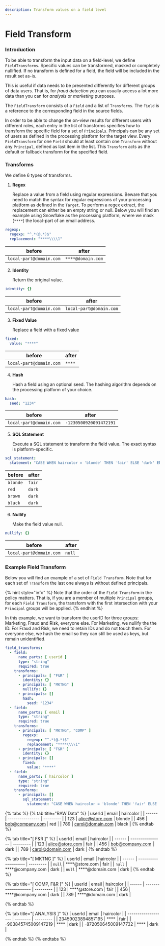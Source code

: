 ```yaml
---
description: Transform values on a field level
---
```


# Field Transform

### Introduction

To be able to transform the input data on a field-level, we define `FieldTransforms`. Specific values can be transformed, masked or completely nullified. If no transform is defined for a field, the field will be included in the result set as-is.

This is useful if data needs to be presented differently for different groups of data users. That is, for _fraud detection_ you can usually access a lot more data than you can for _analysis_ or _marketing_ purposes.

The `FieldTransform` consists of a `Field` and a list of `Transforms`. The `Field` is a reference to the corresponding field in the source fields.&#x20;

In order to be able to change the on-view results for different users with different roles, each entry in the list of transforms specifies how to transform the specific field for a set of [`Principals`](../principals.md). Principals can be any set of users as defined in the processing platform for the target view. Every `FieldTransform` for one `Field` should at least contain one `Transform` without any `Principal`, defined as last item in the list. This `Transform` acts as the default or fallback transform for the specified field.

### Transforms

We define 6 types of transforms.

1.  **Regex**

    Replace a value from a field using regular expressions. Beware that you need to match the syntax for regular expressions of your processing platform as defined in the `Target`. To perform a regex extract, the replacement can either be an empty string or null. Below you will find an example using Snowflake as the processing platform, where we mask (`****`) the local-part of an email address.

```yaml
regexp:
  regexp: "^.*(@.*)$"
  replacement: "****\\\\1"
```

| before                  | after             |
| ----------------------- | ----------------- |
| `local-part@domain.com` | `****@domain.com` |

2.  **Identity**

    Return the original value.&#x20;

```yaml
identity: {}
```

| before                  | after                   |
| ----------------------- | ----------------------- |
| `local-part@domain.com` | `local-part@domain.com` |

3.  **Fixed Value**

    Replace a field with a fixed value

```yaml
fixed:  
  value: "****"
```

| before                  | after  |
| ----------------------- | ------ |
| `local-part@domain.com` | `****` |

4.  **Hash**

    Hash a field using an optional seed. The  hashing algorithm depends on the processing platform of your choice.

```yaml
hash:
  seed: "1234"
```

| before                  | after                  |
| ----------------------- | ---------------------- |
| `local-part@domain.com` | `-1230500920091472191` |

5.  **SQL Statement**

    Execute a SQL statement to transform the field value. The exact syntax is platform-specific.

```yaml
sql_statement:
  statement: "CASE WHEN haircolor = 'blonde' THEN 'fair' ELSE 'dark' END"
```

| before   | after  |
| -------- | ------ |
| `blonde` | `fair` |
| `red`    | `dark` |
| `brown`  | `dark` |
| `black`  | `dark` |

6.  **Nullify**

    Make the field value null.

```yaml
nullify: {}
```

| before                  | after  |
| ----------------------- | ------ |
| `local-part@domain.com` | `null` |

### Example Field Transform

Below you will find an example of a set of `Field Transform`. Note that for each set of `Transform` the last one always is without defined principals.

{% hint style="info" %}
Note that the order of the `Field Transform` in the policy matters. That is, if you are a member of multiple `Principal` groups, for each `Field Transform`, the transform with the first intersection with your `Principal` groups will be applied.
{% endhint %}

In this example, we want to transform the userID for three groups: Marketing, Fraud and Risk, everyone else. For Marketing, we nullify the the ID. For Fraud and Risk, we need to retain IDs and do not touch them. For everyone else, we hash the email so they can still be used as keys, but remain unidentified.

```yaml
field_transforms:
  - field:
      name_parts: [ userid ]
      type: "string"
      required: true
    transforms:
      - principals: [ "F&R" ]
        identity: {}
      - principals: [ "MKTNG" ]
        nullify: {}
      - principals: []
        hash:
          seed: "1234"
  - field:
      name_parts: [ email ]
      type: "string"
      required: true
    transforms:
      - principals: [ "MKTNG", "COMP" ]
        regexp:
          regexp: "^.*(@.*)$"
          replacement: "****\\\\1"
      - principals: [ "F&R" ]
        identity: {}
      - principals: []
        fixed:
          value: "****"
  - field:
      name_parts: [ haircolor ]
      type: "string"
      required: true
    transforms:
      - principals: []
        sql_statement:
          statement: "CASE WHEN haircolor = 'blonde' THEN 'fair' ELSE 'dark' END"

```

{% tabs %}
{% tab title="RAW Data" %}
| userId | email            | haircolor |
| ------ | ---------------- | --------- |
| 123    | alice@store.com  | blonde    |
| 456    | bob@company.com  | red       |
| 789    | carol@domain.com | black     |
{% endtab %}

{% tab title="[ F&R ]" %}
| userId | email            | haircolor |
| ------ | ---------------- | --------- |
| 123    | alice@store.com  | fair      |
| 456    | bob@company.com  | dark      |
| 789    | carol@domain.com | dark      |
{% endtab %}

{% tab title="[ MKTNG ]" %}
| userId | email                | haircolor |
| ------ | -------------------- | --------- |
| `null` | \*\*\*\*@store.com   | fair      |
| `null` | \*\*\*\*@company.com | dark      |
| `null` | \*\*\*\*@domain.com  | dark      |
{% endtab %}

{% tab title="[ COMP, F&R ]" %}
| userId | email                | haircolor |
| ------ | -------------------- | --------- |
| 123    | \*\*\*\*@store.com   | fair      |
| 456    | \*\*\*\*@company.com | dark      |
| 789    | \*\*\*\*@domain.com  | dark      |


{% endtab %}

{% tab title="[ ANALYSIS ]" %}
| userId              | email    | haircolor |
| ------------------- | -------- | --------- |
| 23459023894857195   | \*\*\*\* | fair      |
| -903845745009147219 | \*\*\*\* | dark      |
| -872050645009147732 | \*\*\*\* | dark      |


{% endtab %}
{% endtabs %}
